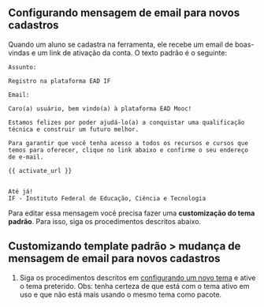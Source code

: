 ## Configurando mensagem de email para novos cadastros

Quando um aluno se cadastra na ferramenta, ele recebe um email de boas-vindas e um link de ativação da conta. O texto padrão é o seguinte: 

```
Assunto: 

Registro na plataforma EAD IF

Email: 

Caro(a) usuário, bem vindo(a) à plataforma EAD Mooc!

Estamos felizes por poder ajudá-lo(a) a conquistar uma qualificação técnica e construir um futuro melhor.

Para garantir que você tenha acesso a todos os recursos e cursos que temos para oferecer, clique no link abaixo e confirme o seu endereço de e-mail.

{{ activate_url }}


Até já!
IF - Instituto Federal de Educação, Ciência e Tecnologia

```

Para editar essa mensagem você precisa fazer uma **customização do tema padrão**. Para isso, siga os procedimentos descritos abaixo. 

## Customizando template padrão > mudança de mensagem de email para novos cadastros

1. Siga os procedimentos descritos em  [configurando um novo tema](config_theme.md) e ative o tema preterido. Obs: tenha certeza de que está com o tema ativo em uso e que não está mais usando o mesmo tema como pacote. 
